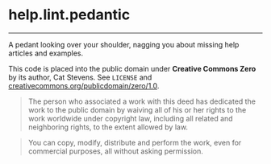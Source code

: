 # help.lint.pedantic

---

A pedant looking over your shoulder, nagging you about missing help articles and examples.

This code is placed into the public domain under **Creative Commons Zero** by its author, Cat Stevens. See `LICENSE` and [creativecommons.org/publicdomain/zero/1.0](https://creativecommons.org/publicdomain/zero/1.0).

> The person who associated a work with this deed has dedicated the work to the public domain by waiving all of his or her rights to the work worldwide under copyright law, including all related and neighboring rights, to the extent allowed by law.

> You can copy, modify, distribute and perform the work, even for commercial purposes, all without asking permission.
